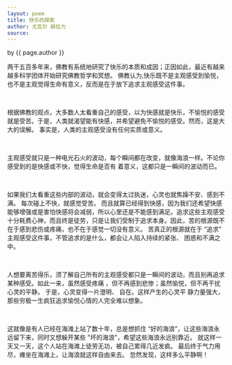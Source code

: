 ```yaml
---
layout: poem
title: 快乐的探索
author: 尤瓦尔 赫拉力
source: 
---
```


<p class="citation"> by {{ page.author }}</p>

<p>两干五百多年来，佛教有系统地研究了快乐的本质和成因；正因如此，最近有越来越多科学团体开始研究佛教哲学和冥想。
<a>佛教认为,快乐既不是主观感受到愉悦，也不是主观觉得生命有意义，反而是在于放下追求主观感受这件事。</a>
</p><br>
<p>根据佛教的观点，大多数人太看重自己的感受，以为快感就是快乐，不愉悦的感受就是受苦。于是，人类就渴望能有快感，并希望避免不愉悦的感受。然而，这是大大的误解。 事实是，人类的主观感受没有任何实质或意义。</p><br>
<p>主观感受就只是一种电光石火的波动，每个瞬间都在改变，就像海浪一样。不论你感受到的是快感或不快，觉得生命是否有
着意义，这都只是一瞬间的波动而已。</p><br>
<p>如果我们太看重这些内部的波动，就会变得太过执迷，心灵也就焦躁不安、感到不满。 每次碰上不快，就感觉受苦。
而且就算已经得到快感，因为我们还希望快感能够增强或是害怕快感将会减弱，所以心里还是不能感到满足。追求这些主观感受十分耗费心神，而且终是徒劳，只是让我们受制于追求本身。因此，苦的根源既不在于感到悲伤或疼痛，也不在于感觉一切没有意义。 苦真正的根源就在于 “追求” 主观感受这件事，不管追求的是什么，都会让人陷入持续的紧张、 困惑和不满之中。</p><br>
<p>人想要离苦得乐，<a>须了解自己所有的主观感受都只是一瞬间的波动，而且别再追求某种感受。如此一来，虽然感受疼痛
，但不再感到悲惨；虽然愉悦，但不再干扰心灵的平静。</a> 于是，心灵变得一片澄明、 自在。这样产生的心灵平 静力量强大，那些穷极一生疯狂追求愉悦心情的人完全难以想象。</p><br>
<p>这就像是有人已经在海滩上站了数十年，总是想抓住 “好的海浪”，让这些海浪永远留下来，同时又想躲开某些
 "坏的海浪"，希望这些海浪永远别靠近。 就这样一天又一天，这个人站在海滩上徒劳无功，被自己累得几近发疯。 最后终于气力用尽，瘫坐在海滩上，让海浪就这样自由来去。 <a>忽然发现，这样多么平静啊！</a> </p>

